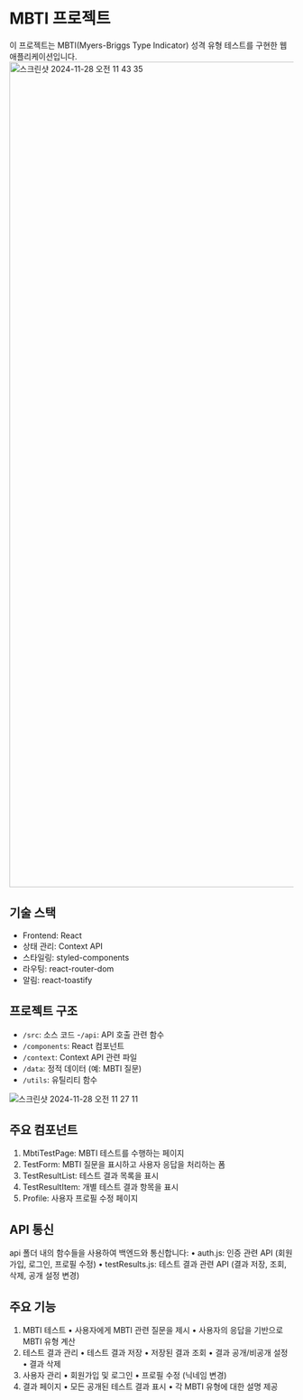 # MBTI 프로젝트
이 프로젝트는 MBTI(Myers-Briggs Type Indicator) 성격 유형 테스트를 구현한 웹 애플리케이션입니다.
<img width="1464" alt="스크린샷 2024-11-28 오전 11 43 35" src="https://github.com/user-attachments/assets/6fae0409-3c31-4db9-8140-4348dcc30933">


## 기술 스택
-	Frontend: React
-	상태 관리: Context API
-	스타일링: styled-components
-	라우팅: react-router-dom
-	알림: react-toastify

## 프로젝트 구조
- `/src`: 소스 코드	
-`/api`: API 호출 관련 함수
- `/components`: React 컴포넌트
- `/context`: Context API 관련 파일
- `/data`: 정적 데이터 (예: MBTI 질문)
- `/utils`: 유틸리티 함수
 
![스크린샷 2024-11-28 오전 11 27 11](https://github.com/user-attachments/assets/56da7794-07d4-49e5-b995-af4cd11b117e)

##  주요 컴포넌트
1.	MbtiTestPage: MBTI 테스트를 수행하는 페이지
2.	TestForm: MBTI 질문을 표시하고 사용자 응답을 처리하는 폼
3.	TestResultList: 테스트 결과 목록을 표시
4.	TestResultItem: 개별 테스트 결과 항목을 표시
5.	Profile: 사용자 프로필 수정 페이지

##  API 통신
api 폴더 내의 함수들을 사용하여 백엔드와 통신합니다:
•	auth.js: 인증 관련 API (회원가입, 로그인, 프로필 수정)
•	testResults.js: 테스트 결과 관련 API (결과 저장, 조회, 삭제, 공개 설정 변경)

##  주요 기능 
1.	MBTI 테스트
•	사용자에게 MBTI 관련 질문을 제시
•	사용자의 응답을 기반으로 MBTI 유형 계산
2.	테스트 결과 관리
•	테스트 결과 저장
•	저장된 결과 조회
•	결과 공개/비공개 설정
•	결과 삭제
3.	사용자 관리
•	회원가입 및 로그인
•	프로필 수정 (닉네임 변경)
4.	결과 페이지
•	모든 공개된 테스트 결과 표시
•	각 MBTI 유형에 대한 설명 제공


